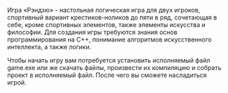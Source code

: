 Игра «Рэндзю» - настольная логическая игра для двух игроков, спортивный вариант крестиков-ноликов до пяти в ряд, сочетающая в себе, кроме спортивных элементов, также элементы искусства и философии. Для создания игры требуются знания основ программирования на С++, понимание алгоритмов искусственного интеллекта, а также логики. 

Чтобы начать игру вам потребуется установить исполняемый файл game.exe или же скачать файлы, произвести их компиляцию и собрать проект в исполняемый файл. После чего вы сможете насладиться игрой.
